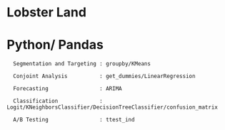 # Lobster Land
# Python/ Pandas

      Segmentation and Targeting : groupby/KMeans
      
      Conjoint Analysis          : get_dummies/LinearRegression
      
      Forecasting                : ARIMA
      
      Classification             : Logit/KNeighborsClassifier/DecisionTreeClassifier/confusion_matrix
      
      A/B Testing                : ttest_ind
